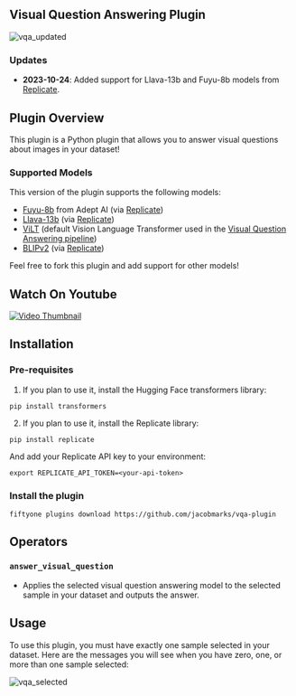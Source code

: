 ## Visual Question Answering Plugin

![vqa_updated](https://github.com/jacobmarks/vqa-plugin/assets/12500356/67819454-19e3-4b4a-861f-afed465f4866)

### Updates

- **2023-10-24**: Added support for Llava-13b and Fuyu-8b models from
  [Replicate](https://replicate.com/).

## Plugin Overview

This plugin is a Python plugin that allows you to answer visual questions about
images in your dataset!

### Supported Models

This version of the plugin supports the following models:

- [Fuyu-8b](https://replicate.com/lucataco/fuyu-8b/) from Adept AI (via [Replicate](https://replicate.com/))
- [Llava-13b](https://replicate.com/yorickvp/llava-13b) (via [Replicate](https://replicate.com/))
- [ViLT](https://huggingface.co/transformers/model_doc/vilt.html) (default Vision Language Transformer used in the [Visual Question Answering pipeline](https://huggingface.co/tasks/visual-question-answering))
- [BLIPv2](https://replicate.com/andreasjansson/blip-2) (via [Replicate](https://replicate.com/))

Feel free to fork this plugin and add support for other models!

## Watch On Youtube
[![Video Thumbnail](https://img.youtube.com/vi/agNvjKH9rIQ/0.jpg)](https://www.youtube.com/watch?v=agNvjKH9rIQ&list=PLuREAXoPgT0RZrUaT0UpX_HzwKkoB-S9j&index=3)


## Installation

### Pre-requisites

1. If you plan to use it, install the Hugging Face transformers library:

```shell
pip install transformers
```

2. If you plan to use it, install the Replicate library:

```shell
pip install replicate
```

And add your Replicate API key to your environment:

```shell
export REPLICATE_API_TOKEN=<your-api-token>
```

### Install the plugin

```shell
fiftyone plugins download https://github.com/jacobmarks/vqa-plugin
```

## Operators

### `answer_visual_question`

- Applies the selected visual question answering model to the selected sample in
  your dataset and outputs the answer.

## Usage

To use this plugin, you must have exactly one sample selected in your dataset.
Here are the messages you will see when you have zero, one, or more than one
sample selected:

![vqa_selected](https://github.com/jacobmarks/vqa-plugin/assets/12500356/73b1f2c6-eedd-4534-85c6-df1349ec6c58)
